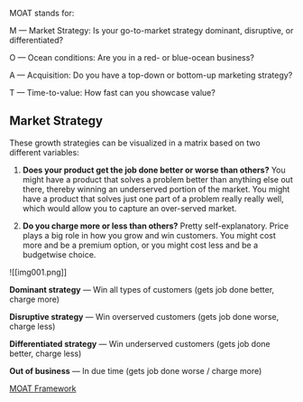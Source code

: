 

MOAT stands for:

M — Market Strategy: Is your go-to-market strategy dominant, disruptive, or differentiated?

O — Ocean conditions: Are you in a red- or blue-ocean business?

A — Acquisition: Do you have a top-down or bottom-up marketing strategy?

T — Time-to-value: How fast can you showcase value?



## Market Strategy


These growth strategies can be visualized in a matrix based on two different variables:

1. **Does your product get the job done better or worse than others?** You might have a product that solves a problem better than anything else out there, thereby winning an underserved portion of the market. You might have a product that solves just one part of a problem really really well, which would allow you to capture an over-served market.

2. **Do you charge more or less than others?** Pretty self-explanatory. Price plays a big role in how you grow and win customers. You might cost more and be a premium option, or you might cost less and be a budgetwise choice.

![[img001.png]]

**Dominant strategy** — Win all types of customers (gets job done better, charge more)

**Disruptive strategy** — Win overserved customers (gets job done worse, charge less)

**Differentiated strategy** — Win underserved customers (gets job done better, charge less)

**Out of business** — In due time (gets job done worse / charge more)




[MOAT Framework](https://www.kevanlee.com/articles/product-led-growth-moat-framework)